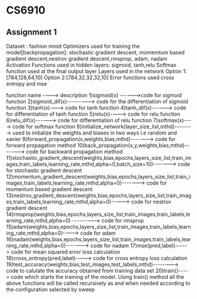 # CS6910

## Assignment 1
Dataset : fashion mnsit
Optimizers used for training the model[backpropagation]:
    stochastic gradient descent, momemtum based gradient descent,nestrov gradient descent,rmsprop, adam, nadam
Activation Functions used in hidden layers:
    sigmoid, tanh,relu
 Softmax function used at the final output layer
 Layers used in the network 
    Option 1: [784,128,64,10]
    Option 2:[784,32,32,32,10]
 Error functions used
    cross entropy and mse
    
    
 function name ----> description
      1)sigmoid(x) ------>code for sigmoid function
      2)sigmoid_dif(x)---------> code for the differentiation of sigmoid function
      3)tanh(x)---> code for tanh function
      4)tanh_dif(x)------> code for differentiation of tanh function
      5)relu(x)----> code for relu function
      6)relu_dif(x)------> code for differentiation of relu function
      7)softmax(x)----> code  for softmax function
      8)initialize_network(layer_size_list,mthd)--------> used to initialize the weights and biases in two ways i.e random and xavier
      9)forward_propagation(x,weights,bias,mthd)-------> code for forward propagation method
      10)back_propagation(x,y,weights,bias,mthd)-------> code for backward propagation method
      11)stochastic_gradient_descent(weights,bias,epochs,layers_size_list,train_images,train_labels,learning_rate,mthd,alpha=0,batch_size=10)-------> code for stochastic gradient          descent
      12)momentum_gradient_descent(weights,bias,epochs,layers_size_list,train_images,train_labels,learning_rate,mthd,alpha=0)-------> code for momentum based gradient descent
      13)nestrov_gradient_descent(weights,bias,epochs,layers_size_list,train_images,train_labels,learning_rate,mthd,alpha=0)-----> code for nestrov gradient descent
      14)rmsprop(weights,bias,epochs,layers_size_list,train_images,train_labels,learning_rate,mthd,alpha=0) ---------> code for rmsprop
      15)adam(weights,bias,epochs,layers_size_list,train_images,train_labels,learning_rate,mthd,alpha=0)----> code for adam
      16)nadam(weights,bias,epochs,layers_size_list,train_images,train_labels,learning_rate,mthd,alpha=0)-------> code for nadam
      17)mse(pred,label)-----> code for mean squared error loss calculation
      18)cross_entropy(pred,label)----> code for cross entropy loss calculation
      19)test_accuracy(weights,bias,test_images,test_labels,mthd)--------> code to calulate the accuracy obtained from training data set
      20)train()----> code which starts the training of the model. Using train() method all the above functions will be called recursively as and when needed according to the 
                      configuration selected by sweep
             
 

   


